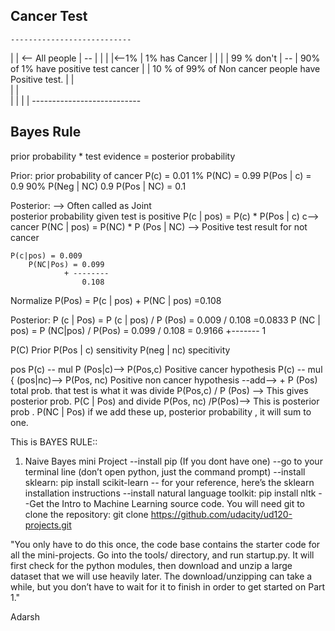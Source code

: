 Cancer Test
------------



    ---------------------------
   |                           |  <-- All people
   |      --                   |
   |     |  |<--1%             |  1% has Cancer
   |     |  |                  |  99 % don't
   |      --                   |  90% of 1% have positive test cancer
   |                           |  10 % of 99% of Non cancer people have Positive test.
   |                           |  
   |                           |  
   |                           |
   |                           |
    ---------------------------
 
Bayes Rule
----------

prior probability * test evidence  = posterior probability


Prior:
prior probability of cancer P(c) = 0.01 1%  P(NC) = 0.99
                           P(Pos | c) = 0.9 90% 
			   P(Neg | NC) 0.9
			   P(Pos | NC) = 0.1

Posterior: --> Often called as Joint		
posterior probability given test is positive 
	P(c | pos) = P(c) * P(Pos | c)  c--> cancer
	P(NC | pos) = P(NC) * P (Pos | NC)  --> Positive test result for not cancer

	P(c|pos) = 0.009
        P(NC|Pos) = 0.099
                + --------
                    0.108

Normalize
    P(Pos) = P(c | pos) + P(NC | pos) =0.108

Posterior:
 P (c | Pos)  = P (c | pos) / P (Pos) = 0.009 / 0.108 =0.0833 
 P (NC | pos) = P (NC|pos) / P(Pos)  = 0.099 / 0.108 = 0.9166
                                                      +-------
                                                          1



P(C) Prior 
P(Pos | c) sensitivity
P(neg | nc) specitivity

pos    P(c) -- mul P (Pos|c)-->  P(Pos,c) Positive cancer hypothesis
       P(c) -- mul { (pos|nc)-->  P(Pos, nc) Positive non cancer hypothesis
                    --add--> + P (Pos) total prob. that test is what it was
      divide P(Pos,c) / P (Pos)  --> This gives posterior prob. P(C | Pos)
    and divide P(Pos, nc) /P(Pos)--> This is posterior prob . P(NC | Pos)
       if we add these up, posterior probability , it will sum to one.

This is BAYES  RULE::

1) Naive Bayes mini Project
--install pip (If you dont have one)
--go to your terminal line (don’t open python, just the command prompt)
--install sklearn: pip install scikit-learn
   -- for your reference, here’s the sklearn installation instructions
--install natural language toolkit: pip install nltk
--Get the Intro to Machine Learning source code. You will need git to clone the repository: git clone https://github.com/udacity/ud120-projects.git

"You only have to do this once, the code base contains the starter code for all the mini-projects. Go into the tools/ directory, and run startup.py. It will first check for the python modules, then download and unzip a large dataset that we will use heavily later. The download/unzipping can take a while, but you don’t have to wait for it to finish in order to get started on Part 1."





Adarsh

